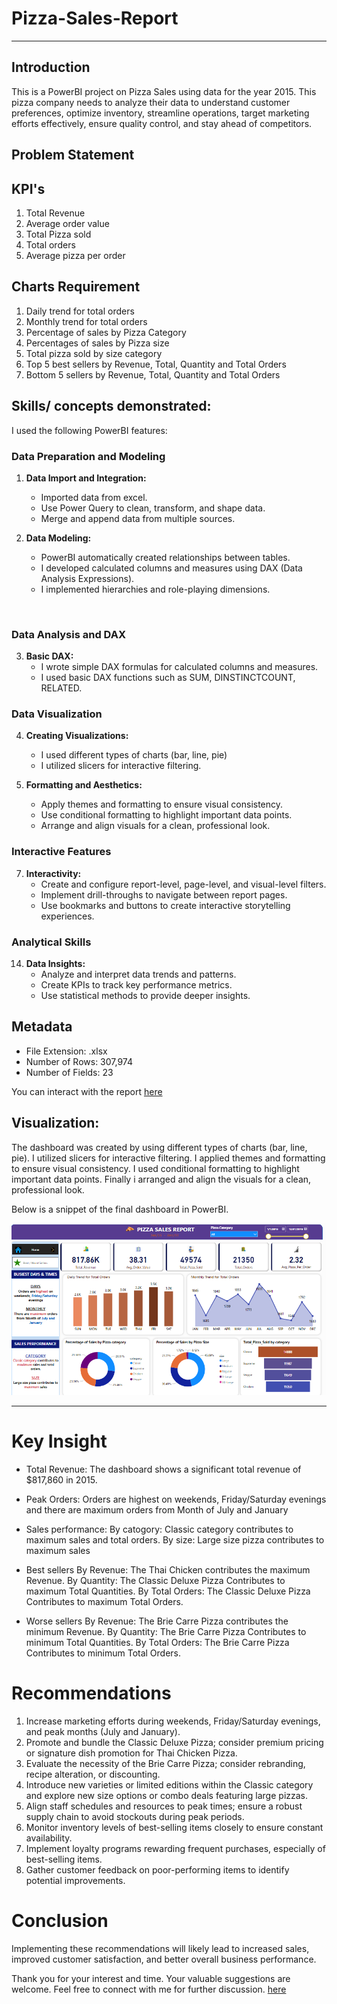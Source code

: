 # Pizza-Sales-Report

 
***

## Introduction
This is a PowerBI project on Pizza Sales using data for the year 2015.
This pizza company needs to analyze their data to understand customer preferences, optimize inventory, streamline operations, target marketing efforts effectively, ensure quality control, and stay ahead of competitors.


## Problem Statement

## KPI's
1. Total Revenue
2. Average order value
3. Total Pizza sold
4. Total orders
5. Average pizza per order

## Charts Requirement
1. Daily trend for total orders
2. Monthly trend for total orders
3. Percentage of sales by Pizza Category
4. Percentages of sales by Pizza size
5. Total pizza sold by size category
6. Top 5 best sellers by Revenue, Total, Quantity and Total Orders
7. Bottom 5 sellers by Revenue, Total, Quantity and Total Orders
   

## Skills/ concepts demonstrated:
I used the following PowerBI features:

### Data Preparation and Modeling
1. **Data Import and Integration:**
   - Imported data from excel.
   - Use Power Query to clean, transform, and shape data.
   - Merge and append data from multiple sources.

2. **Data Modeling:**
   - PowerBI automatically created relationships between tables.
   - I developed calculated columns and measures using DAX (Data Analysis Expressions).
   - I implemented hierarchies and role-playing dimensions.

![]()

### Data Analysis and DAX
3. **Basic DAX:**
   - I wrote simple DAX formulas for calculated columns and measures.
   - I used basic DAX functions such as SUM, DINSTINCTCOUNT, RELATED.

### Data Visualization
4. **Creating Visualizations:**
   - I used different types of charts (bar, line, pie)
   - I utilized slicers for interactive filtering.

6. **Formatting and Aesthetics:**
   - Apply themes and formatting to ensure visual consistency.
   - Use conditional formatting to highlight important data points.
   - Arrange and align visuals for a clean, professional look.

### Interactive Features
7. **Interactivity:**
   - Create and configure report-level, page-level, and visual-level filters.
   - Implement drill-throughs to navigate between report pages.
   - Use bookmarks and buttons to create interactive storytelling experiences.


### Analytical Skills
14. **Data Insights:**
    - Analyze and interpret data trends and patterns.
    - Create KPIs to track key performance metrics.
    - Use statistical methods to provide deeper insights.


## Metadata
- File Extension: .xlsx
- Number of Rows: 307,974
- Number of Fields: 23

You can interact with the report [here](https://drive.google.com/file/d/1PyxHfCKgal2GOKPRUq3GkpdyWyK0P3in/view?usp=sharing)


## Visualization: 
The dashboard was created by using different types of charts (bar, line, pie). I utilized slicers for interactive filtering. I applied themes and formatting to ensure visual consistency. I used conditional formatting to highlight important data points. Finally i arranged and align the visuals for a clean, professional look.

Below is a snippet of the final dashboard in PowerBI.

![](Home_view.png)
***

# Key Insight
- Total Revenue: The dashboard shows a significant total revenue of $817,860 in 2015.

- Peak Orders: Orders are highest on weekends, Friday/Saturday evenings and there are maximum orders from Month of July and January

- Sales performance:
   By catogory: Classic category contributes to maximum sales and total orders.
   By size: Large size pizza contributes to maximum sales
- Best sellers
   By Revenue: The Thai Chicken contributes the maximum Revenue.
   By Quantity: The Classic Deluxe Pizza Contributes to maximum Total Quantities.
   By Total Orders: The Classic Deluxe Pizza Contributes to maximum Total Orders.
- Worse sellers
   By Revenue: The Brie Carre Pizza contributes the minimum Revenue.
   By Quantity: The Brie Carre Pizza Contributes to minimum Total Quantities.
   By Total Orders: The Brie Carre Pizza Contributes to minimum Total Orders.

  
# Recommendations
1. Increase marketing efforts during weekends, Friday/Saturday evenings, and peak months (July and January).
2. Promote and bundle the Classic Deluxe Pizza; consider premium pricing or signature dish promotion for Thai Chicken Pizza.
3. Evaluate the necessity of the Brie Carre Pizza; consider rebranding, recipe alteration, or discounting.
4. Introduce new varieties or limited editions within the Classic category and explore new size options or combo deals featuring large pizzas.
5. Align staff schedules and resources to peak times; ensure a robust supply chain to avoid stockouts during peak periods.
6. Monitor inventory levels of best-selling items closely to ensure constant availability.
7. Implement loyalty programs rewarding frequent purchases, especially of best-selling items.
8. Gather customer feedback on poor-performing items to identify potential improvements.

# Conclusion
Implementing these recommendations will likely lead to increased sales, improved customer satisfaction, and better overall business performance.


Thank you for your interest and time. Your valuable suggestions are welcome. Feel free to connect with me for further discussion.
[here](www.linkedin.com/in/cecilia-ojile-a180541a4)
